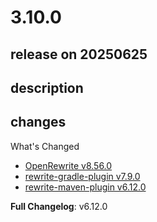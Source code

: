 # 3.10.0

## release on 20250625
## description
## changes
What's Changed

* <a href="https://github.com/openrewrite/rewrite/releases/tag/v8.56.0">OpenRewrite v8.56.0</a>
* <a href="https://github.com/openrewrite/rewrite-gradle-plugin/releases/tag/v7.9.0">rewrite-gradle-plugin v7.9.0</a>
* <a href="https://github.com/openrewrite/rewrite-maven-plugin/releases/tag/v6.12.0">rewrite-maven-plugin v6.12.0</a>

<strong>Full Changelog</strong>: v6.12.0

